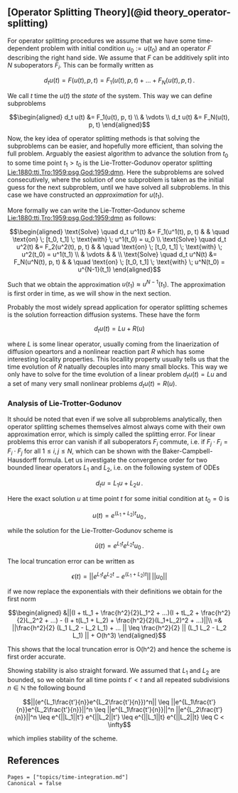 
## [Operator Splitting Theory](@id theory_operator-splitting)

For operator splitting procedures we assume that we have some time-dependent
problem with initial condition $u_0 := u(t_0)$ and an operator $F$ describing
the right hand side. We assume that $F$ can be additively split into $N$
suboperators $F_i$. This can be formally written as

```math
d_t u(t) = F(u(t), p, t) = F_1(u(t), p, t) + ... + F_N(u(t), p, t) \, .
```

We call $t$ time the $u(t)$ the *state* of the system. This way we can
define subproblems

```math
\begin{aligned}
    d_t u(t) &= F_1(u(t), p, t) \\
             & \vdots \\
    d_t u(t) &= F_N(u(t), p, t)
\end{aligned}
```

Now, the key idea of operator splitting methods is that solving the subproblems
can be easier, and hopefully more efficient, than solving the full problem.
Arguably the easiest algorithm to advance the solution from $t_0$ to some time
point $t_1 > t_0$ is the Lie-Trotter-Godunov operator splitting [Lie:1880:tti,Tro:1959:psg,God:1959:dmn](@cite).
Here the subproblems are solved consecutively, where the solution of one
subproblem is taken as the initial guess for the next subproblem, until we have
 solved all subproblems. In this case we have constructed an _approximation_
 for $u(t_1)$.

More formally we can write the Lie-Trotter-Godunov scheme [Lie:1880:tti,Tro:1959:psg,God:1959:dmn](@cite) as follows:

```math
\begin{aligned}
    \text{Solve} \quad d_t u^1(t) &= F_1(u^1(t), p, t) & & \quad \text{on} \; [t_0, t_1] \; \text{with} \; u^1(t_0) = u_0 \\
    \text{Solve} \quad d_t u^2(t) &= F_2(u^2(t), p, t) & & \quad \text{on} \; [t_0, t_1] \; \text{with} \; u^2(t_0) = u^1(t_1) \\
             & \vdots & & \\
    \text{Solve} \quad d_t u^N(t) &= F_N(u^N(t), p, t) & & \quad \text{on} \; [t_0, t_1] \; \text{with} \; u^N(t_0) = u^{N-1}(t_1)
\end{aligned}
```
Such that we obtain the approximation $u(t_1) \approx u^{N-1}(t_1)$. The
approximation is first order in time, as we will show in the next section.

Probably the most widely spread application for operator splitting schemes is
the solution forreaction diffusion systems. These have the form

```math
d_t u(t) = Lu + R(u)
```

where $L$ is some linear operator, usually coming from the linaerization of
diffusion opeartors and a nonlinear reaction part $R$ which has some interesting
locality properties. This locallity property usually tells us that the time
evolution of $R$ natually decouples into many small blocks. This way we only
have to solve for the time evolution of a linear problem $d_t u(t) = Lu$ and a
set of many very small nonlinear problems $d_t u(t) = R(u)$.

### Analysis of Lie-Trotter-Godunov

It should be noted that even if we solve all subproblems analytically, then
operator splitting schemes themselves almost always come with their own
approximation error, which is simply called the splitting error. For linear
problems this error can vanish if all suboperators $F_i$ commute, i.e. if
$F_j \cdot F_i = F_i \cdot F_j$ for all $1 \leq i,j \leq N$, which can be shown
with the Baker-Campbell-Hausdorff formula. Let us investigate the convergence
order for two bounded linear operators $L_1$ and $L_2$, i.e. on the following
system of ODEs

```math
d_t u = L_1 u + L_2 u \, .
```

Here the exact solution $u$ at time point $t$ for some initial condition at $t_0 = 0$ is

```math
u(t) = e^{(L_1 + L_2)t} u_0 \, ,
```

while the solution for the Lie-Trotter-Godunov scheme is

```math
\tilde{u}(t) = e^{L_1t}e^{L_2t} u_0 \, .
```

The local truncation error can be written as

```math
\epsilon(t) = ||e^{L_1t}e^{L_2t} - e^{(L_1 + L_2)t}|| \, ||u_0||
```

if we now replace the exponentials with their definitions we obtain for the first norm

```math
\begin{aligned}
&||(I + tL_1 + \frac{h^2}{2}L_1^2 + ...)(I + tL_2 + \frac{h^2}{2}L_2^2 + ...) - (I + t(L_1 + L_2) + \frac{h^2}{2}(L_1+L_2)^2 + ...)||\\
=& ||\frac{h^2}{2} (L_1 L_2 - L_2 L_1) + ... || \leq \frac{h^2}{2} || (L_1 L_2 - L_2 L_1) || + O(h^3)
\end{aligned}
```

This shows that the local truncation error is O(h^2) and hence the scheme is first order accurate.

Showing stability is also straight forward. We assumed that $L_1$ and $L_2$ are
bounded, so we obtain for all time points $t' < t$ and all repeated subdivisions
$n \in \mathbb{N}$ the following bound

```math
||(e^{L_1\frac{t'}{n}}e^{L_2\frac{t'}{n}})^n||
\leq ||e^{L_1\frac{t'}{n}}e^{L_2\frac{t'}{n}}||^n
\leq ||e^{L_1\frac{t'}{n}}||^n ||e^{L_2\frac{t'}{n}}||^n
\leq e^{||L_1||t'} e^{||L_2||t'}
\leq e^{||L_1||t} e^{||L_2||t}
\leq C < \infty
```

which implies stability of the scheme.

## References

```@bibliography
Pages = ["topics/time-integration.md"]
Canonical = false
```
